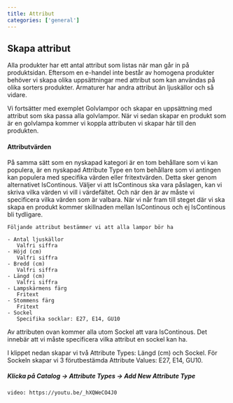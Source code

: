 ```yaml
---
title: Attribut
categories: ['general']
---
```


## Skapa attribut 

Alla produkter har ett antal attribut som listas när man går in på produktsidan. Eftersom en e-handel inte består av homogena produkter behöver vi skapa olika uppsättningar med attribut som kan användas på olika sorters produkter. Armaturer har andra attribut än ljuskällor och så vidare.  
  
Vi fortsätter med exemplet Golvlampor och skapar en uppsättning med attribut som ska passa alla golvlampor. När vi sedan skapar en produkt som är en golvlampa kommer vi koppla attributen vi skapar här till den produkten.  

#### Attributvärden  

På samma sätt som en nyskapad kategori är en tom behållare som vi kan populera, är en nyskapad Attribute Type en tom behållare som vi antingen kan populera med specifika värden eller fritextvärden. Detta sker genom alternativet IsContinous. Väljer vi att IsContinous ska vara påslagen, kan vi skriva vilka värden vi vill i värdefältet. Och när den är av måste vi specificera vilka värden som är valbara. När vi når fram till steget där vi ska skapa en produkt kommer skillnaden mellan IsContinous och ej IsContinous bli tydligare. 

    Följande attribut bestämmer vi att alla lampor bör ha
    
    - Antal ljuskällor
       Valfri siffra   
    - Höjd (cm)  
       Valfri siffra
    - Bredd (cm)  
       Valfri siffra
    - Längd (cm)   
       Valfri siffra
    - Lampskärmens färg
       Fritext  
    - Stommens färg
       Fritext  
    - Sockel
       Specifika socklar: E27, E14, GU10  
    
Av attributen ovan kommer alla utom Sockel att vara IsContinous. Det innebär att vi måste specificera vilka attribut en sockel kan ha.

I klippet nedan skapar vi två Attribute Types: Längd (cm) och Sockel. För Sockeln skapar vi 3 förutbestämda Attribute Values: E27, E14, GU10. 

##### Klicka på Catalog → Attribute Types → Add New Attribute Type  

`video: https://youtu.be/_hXQWeCO4J0`
